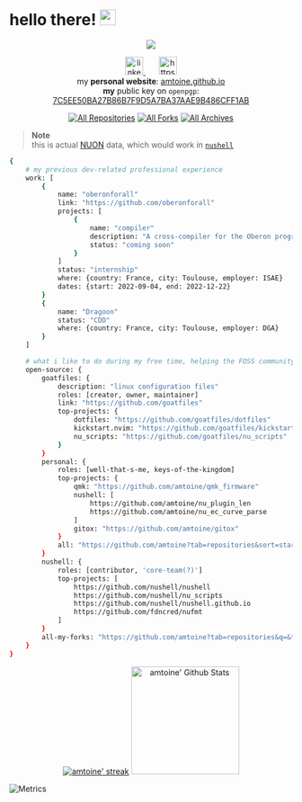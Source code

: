 <!-- greatly inspired from https://github.com/DenverCoder1/DenverCoder1 !! -->

<!-- =================================== -->
<!-- HEADER -->
<!-- =================================== -->

<h1 align="left">
  hello there!
  <img src="https://media.giphy.com/media/hvRJCLFzcasrR4ia7z/giphy.gif" width="28"></img>
</h1>

<p align="center">
  <!-- Typing SVG by DenverCoder1 - https://github.com/DenverCoder1/readme-typing-svg -->
  <a href="https://github.com/DenverCoder1/readme-typing-svg">
    <!-- generated from nushell with `nu message.nu --embed --indent 4 | clip` -->
    <img src="https://readme-typing-svg.demolab.com/?lines=5%2B%20graduated%2C%20engineering%20and%20research;compilation%2C%20cryptography%20%2B%20distributed%20storage;writing%20%281%29%20rust%2C%20%282%29%20python%20%2B%20%28POSIX%29%20bash%2C%20...;love%20open%20source%20%2B%20contributing%20to%20FOSS%20community;i%20use%20arch%20btw;i%20use%20nushell%20btw;i%20use%20%28neo%29vim%20btw&font=Fira%20Code&center=true&width=440&height=45&color=f75c7e&vCenter=true&pause=1000&size=15" /></a>
</p>

<!-- Social icons section -->
<p align="center">
  <a href="https://www.linkedin.com/in/antoine-stevan/" alt="https://www.linkedin.com/in/antoine-stevan/sureli">
    <img width="32px" alt="linkedin.png" title="LinkedIn" src="linkedin.png"></img>
  </a>
  &#8287;&#8287;&#8287;&#8287;&#8287;
  <a href="https://discord.gg/GMb9ESpa7J" alt="https://discord.gg/GMb9ESpa7J">
    <img width="32px" alt="https://i.imgur.com/OViZO8J.png" title="SCSg club" src="https://i.imgur.com/OViZO8J.png"></img>
  </a>
  <br>
  my <b>personal website</b>:
  <a href="https://amtoine.github.io">amtoine.github.io</a>
  <br>
  <b>my</b> public key on <code>openpgp</code>:
  <a href="https://keys.openpgp.org/search?q=stevan.antoine@gmail.com">7C5EE50BA27B86B7F9D5A7BA37AAE9B486CFF1AB</a>
</p>

<p align="center">
  <a href="https://github.com/amtoine?tab=repositories&q=is%3Apublic&type=source&language=&sort=stargazers"><img alt="All Repositories" title="All Repositories" src="https://custom-icon-badges.demolab.com/badge/-Click%20Here%20For%20All%20My%20Repos-1F222E?style=for-the-badge&logoColor=white&logo=repo"/></a>
  <a href="https://github.com/amtoine?tab=repositories&q=is%3Apublic&type=fork&language=&sort=stargazers"><img alt="All Forks" title="All Forks" src="https://custom-icon-badges.demolab.com/badge/-Click%20Here%20For%20All%20My%20Forks-1F222E?style=for-the-badge&logoColor=white&logo=fork"/></a>
  <a href="https://github.com/amtoine?tab=repositories&q=is%3Apublic&type=archived&language=&sort=stargazers"><img alt="All Archives" title="All Archives" src="https://custom-icon-badges.demolab.com/badge/-Click%20Here%20For%20All%20My%20Archives-1F222E?style=for-the-badge&logoColor=white&logo=archive"/></a>
</p>

> **Note**  
> this is actual [NUON](https://www.nushell.sh/book/loading_data.html#nuon) data, which would work in [`nushell`](https://github.com/nushell/nushell)
```bash
{
    # my previous dev-related professional experience
    work: [
        {
            name: "oberonforall"
            link: "https://github.com/oberonforall"
            projects: [
                {
                    name: "compiler"
                    description: "A cross-compiler for the Oberon programming language."
                    status: "coming soon"
                }
            ]
            status: "internship"
            where: {country: France, city: Toulouse, employer: ISAE}
            dates: {start: 2022-09-04, end: 2022-12-22}
        }
        {
            name: "Dragoon"
            status: "CDD"
            where: {country: France, city: Toulouse, employer: DGA}
        }
    ]

    # what i like to do during my free time, helping the FOSS community a bit
    open-source: {
        goatfiles: {
            description: "linux configuration files"
            roles: [creator, owner, maintainer]
            link: "https://github.com/goatfiles"
            top-projects: {
                dotfiles: "https://github.com/goatfiles/dotfiles"
                kickstart.nvim: "https://github.com/goatfiles/kickstart.nvim"
                nu_scripts: "https://github.com/goatfiles/nu_scripts"
            }
        }
        personal: {
            roles: [well-that-s-me, keys-of-the-kingdom]
            top-projects: {
                qmk: "https://github.com/amtoine/qmk_firmware"
                nushell: [
                    https://github.com/amtoine/nu_plugin_len
                    https://github.com/amtoine/nu_ec_curve_parse
                ]
                gitox: "https://github.com/amtoine/gitox"
            }
            all: "https://github.com/amtoine?tab=repositories&sort=stargazers"
        }
        nushell: {
            roles: [contributor, 'core-team(?)']
            top-projects: [
                https://github.com/nushell/nushell
                https://github.com/nushell/nu_scripts
                https://github.com/nushell/nushell.github.io
                https://github.com/fdncred/nufmt
            ]
        }
        all-my-forks: "https://github.com/amtoine?tab=repositories&q=&type=fork&language=&sort=stargazers"
    }
}
```

<p align="center">
  <a href="https://github.com/DenverCoder1/github-readme-streak-stats"><img title="🔥 Get streak stats for your profile at git.io/streak-stats" alt="amtoine' streak" src="https://github-readme-streak-stats.herokuapp.com/?user=amtoine&theme=monokai-metallian&hide_border=true"/></a>
  <a href="https://github.com/anuraghazra/github-readme-stats"><img alt="amtoine' Github Stats" src="https://github-readme-stats.vercel.app/api/?username=amtoine&show_icons=true&count_private=true&theme=react&hide_border=true&bg_color=1F222E&title_color=F85D7F&icon_color=F8D866" height="192px"/></a>
</p>

![Metrics](https://metrics.lecoq.io/amtoine?template=classic&repositories.affiliations=owner%2C%20collaborator%2C%20organization_member&base.indepth=false&base.hireable=false&config.timezone=Europe%2FCopenhagen&config.display=large)


